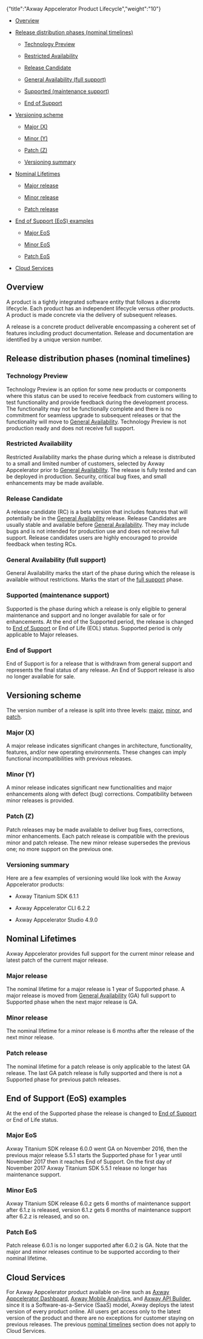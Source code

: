 {"title":"Axway Appcelerator Product Lifecycle","weight":"10"} 

*   [Overview](#Overview)
    
*   [Release distribution phases (nominal timelines)](#Releasedistributionphases(nominaltimelines))
    
    *   [Technology Preview](#TechnologyPreview)
        
    *   [Restricted Availability](#RestrictedAvailability)
        
    *   [Release Candidate](#ReleaseCandidate)
        
    *   [General Availability (full support)](#GeneralAvailability(fullsupport))
        
    *   [Supported (maintenance support)](#Supported(maintenancesupport))
        
    *   [End of Support](#EndofSupport)
        
*   [Versioning scheme](#Versioningscheme)
    
    *   [Major (X)](#Major(X))
        
    *   [Minor (Y)](#Minor(Y))
        
    *   [Patch (Z)](#Patch(Z))
        
    *   [Versioning summary](#Versioningsummary)
        
*   [Nominal Lifetimes](#NominalLifetimes)
    
    *   [Major release](#Majorrelease)
        
    *   [Minor release](#Minorrelease)
        
    *   [Patch release](#Patchrelease)
        
*   [End of Support (EoS) examples](#EndofSupport(EoS)examples)
    
    *   [Major EoS](#MajorEoS)
        
    *   [Minor EoS](#MinorEoS)
        
    *   [Patch EoS](#PatchEoS)
        
*   [Cloud Services](#CloudServices)
    

## Overview

A product is a tightly integrated software entity that follows a discrete lifecycle. Each product has an independent lifecycle versus other products. A product is made concrete via the delivery of subsequent releases.

A release is a concrete product deliverable encompassing a coherent set of features including product documentation. Release and documentation are identified by a unique version number.

## Release distribution phases (nominal timelines)

### Technology Preview

Technology Preview is an option for some new products or components where this status can be used to receive feedback from customers willing to test functionality and provide feedback during the development process. The functionality may not be functionally complete and there is no commitment for seamless upgrade to subsequent releases or that the functionality will move to [General Availability](#GeneralAvailability(fullsupport)). Technology Preview is not production ready and does not receive full support.

### Restricted Availability

Restricted Availability marks the phase during which a release is distributed to a small and limited number of customers, selected by Axway Appcelerator prior to [General Availability](#GeneralAvailability(fullsupport)). The release is fully tested and can be deployed in production. Security, critical bug fixes, and small enhancements may be made available.

### Release Candidate

A release candidate (RC) is a beta version that includes features that will potentially be in the [General Availability](#GeneralAvailability(fullsupport)) release. Release Candidates are usually stable and available before [General Availability](#GeneralAvailability(fullsupport)). They may include bugs and is not intended for production use and does not receive full support. Release candidates users are highly encouraged to provide feedback when testing RCs.

### General Availability (full support)

General Availability marks the start of the phase during which the release is available without restrictions. Marks the start of the [full support](#Supported(maintenancesupport)) phase.

### Supported (maintenance support)

Supported is the phase during which a release is only eligible to general maintenance and support and no longer available for sale or for enhancements. At the end of the Supported period, the release is changed to [End of Support](#EndofSupport) or End of Life (EOL) status. Supported period is only applicable to Major releases.

### End of Support

End of Support is for a release that is withdrawn from general support and represents the final status of any release. An End of Support release is also no longer available for sale.

## Versioning scheme

The version number of a release is split into three levels: [major](#Major(X)), [minor](#Minor(Y)), and [patch](#Patch(Z)).

### Major (X)

A major release indicates significant changes in architecture, functionality, features, and/or new operating environments. These changes can imply functional incompatibilities with previous releases.

### Minor (Y)

A minor release indicates significant new functionalities and major enhancements along with defect (bug) corrections. Compatibility between minor releases is provided.

### Patch (Z)

Patch releases may be made available to deliver bug fixes, corrections, minor enhancements. Each patch release is compatible with the previous minor and patch release. The new minor release supersedes the previous one; no more support on the previous one.

### Versioning summary

Here are a few examples of versioning would like look with the Axway Appcelerator products:

*   Axway Titanium SDK 6.1.1
    
*   Axway Appcelerator CLI 6.2.2
    
*   Axway Appcelerator Studio 4.9.0
    

## Nominal Lifetimes

Axway Appcelerator provides full support for the current minor release and latest patch of the current major release.

### Major release

The nominal lifetime for a major release is 1 year of Supported phase. A major release is moved from [General Availability](#GeneralAvailability(fullsupport)) (GA) full support to Supported phase when the next major release is GA.

### Minor release

The nominal lifetime for a minor release is 6 months after the release of the next minor release.

### Patch release

The nominal lifetime for a patch release is only applicable to the latest GA release. The last GA patch release is fully supported and there is not a Supported phase for previous patch releases.

## End of Support (EoS) examples

At the end of the Supported phase the release is changed to [End of Support](#EndofSupport) or End of Life status.

### Major EoS

Axway Titanium SDK release 6.0.0 went GA on November 2016, then the previous major release 5.5.1 starts the Supported phase for 1 year until November 2017 then it reaches End of Support. On the first day of November 2017 Axway Titanium SDK 5.5.1 release no longer has maintenance support.

### Minor EoS

Axway Titanium SDK release 6.0.z gets 6 months of maintenance support after 6.1.z is released, version 6.1.z gets 6 months of maintenance support after 6.2.z is released, and so on.

### Patch EoS

Patch release 6.0.1 is no longer supported after 6.0.2 is GA. Note that the major and minor releases continue to be supported according to their nominal lifetime.

## Cloud Services

For Axway Appcelerator product available on-line such as [Axway Appcelerator Dashboard](/docs/appc/Appcelerator_Dashboard/), [Axway Mobile Analytics](/docs/appc/AMPLIFY_Appcelerator_Services/AMPLIFY_Appcelerator_Services_Guide/Appcelerator_Analytics/), and [Axway API Builder](/docs/appc/Axway_API_Builder/), since it is a Software-as-a-Service (SaaS) model, Axway deploys the latest version of every product online. All users get access only to the latest version of the product and there are no exceptions for customer staying on previous releases. The previous [nominal timelines](#Releasedistributionphases(nominaltimelines)) section does not apply to Cloud Services.